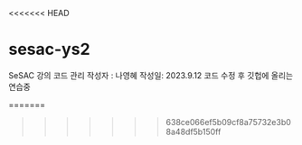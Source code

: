 <<<<<<< HEAD
# sesac-ys2

SeSAC 강의 코드 관리
작성자 : 나영혜
작성일: 2023.9.12
코드 수정 후 깃헙에 올리는 연습중

>
=======

>>>>>>> 638ce066ef5b09cf8a75732e3b08a48df5b150ff

